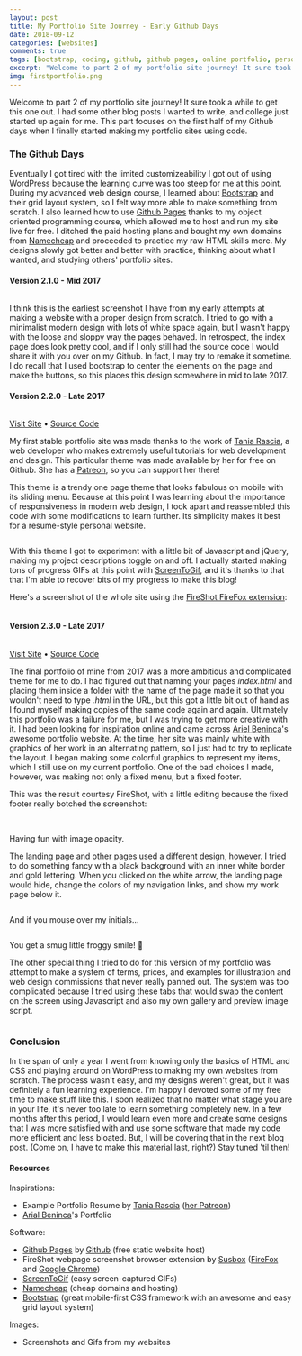 ```yaml
---
layout: post
title: My Portfolio Site Journey - Early Github Days
date: 2018-09-12
categories: [websites]
comments: true
tags: [bootstrap, coding, github, github pages, online portfolio, personal website, portfolio, portfolio website, web design, web development]
excerpt: "Welcome to part 2 of my portfolio site journey! It sure took a while to get this one out. I had some other blog posts I wanted to write, and college just started up again for me. This part focuses on the first half of my Github days when I finally started making my portfolio sites using code."
img: firstportfolio.png
---
```


<!--
<iframe class="video" src="https://www.youtube.com/embed/V7bLa6pe-0k" frameborder="0" allow="accelerometer; autoplay; encrypted-media; gyroscope; picture-in-picture" allowfullscreen></iframe>
-->

<p><first-letter>W</first-letter>elcome to part 2 of my portfolio site journey! It sure took a while to get this one out. I had some other blog posts I wanted to write, and college just started up again for me. This part focuses on the first half of my Github days when I finally started making my portfolio sites using code.</p>

<h3>The Github Days</h3>

<p>Eventually I got tired with the limited customizeability I got out of using WordPress because the learning curve was too steep for me at this point. During my advanced web design course, I learned about <a href="https://getbootstrap.com/" target="_blank">Bootstrap</a> and their grid layout system, so I felt way more able to make something from scratch. I also learned how to use <a href="https://pages.github.com/" target="_blank">Github Pages</a> thanks to my object oriented programming course, which allowed me to host and run my site live for free. I ditched the paid hosting plans and bought my own domains from <a href="https://namecheap.com" target="_blank">Namecheap</a> and proceeded to practice my raw HTML skills more. My designs slowly got better and better with practice, thinking about what I wanted, and studying others' portfolio sites.</p>

<h4>Version 2.1.0 - Mid 2017</h4>

<img src="{{ site.url }}/img/firstportfoliofromscratchss.png" alt="" class="img-fluid"/>

<p>I think this is the earliest screenshot I have from my early attempts at making a website with a proper design from scratch. I tried to go with a minimalist modern design with lots of white space again, but I wasn't happy with the loose and sloppy way the pages behaved. In retrospect, the index page does look pretty cool, and if I only still had the source code I would share it with you over on my Github. In fact, I may try to remake it sometime. I do recall that I used bootstrap to center the elements on the page and make the buttons, so this places this design somewhere in mid to late 2017.</p>

<h4 id="first-portfolio">Version 2.2.0 - Late 2017</h4>

<img src="{{ site.url }}/img/firstportfolio.png" alt="" class="img-fluid"/>

<p class="caption"><a href="https://irisoflys.com/2016" target="_blank">Visit Site</a> • <a href="https://github.com/irisoflys/2016" target="_blank">Source Code</a></p>

<p>My first stable portfolio site was made thanks to the work of <a href="http://taniarascia.com" target="_blank">Tania Rascia</a>, a web developer who makes extremely useful tutorials for web development and design. This particular theme was made available by her for free on Github. She has a <a href="https://www.patreon.com/taniarascia" target="_blank">Patreon</a>, so you can support her there!</p>

<p>This theme is a trendy one page theme that looks fabulous on mobile with its sliding menu. Because at this point I was learning about the importance of responsiveness in modern web design, I took apart and reassembled this code with some modifications to learn further. Its simplicity makes it best for a resume-style personal website.</p>

<img src="{{ site.url }}/img/togglesshow.gif" alt="" class="img-fluid"/>

<p>With this theme I got to experiment with a little bit of Javascript and jQuery, making my project descriptions toggle on and off. I actually started making tons of progress GIFs at this point with <a href="https://www.screentogif.com/">ScreenToGif</a>, and it's thanks to that that I'm able to recover bits of my progress to make this blog!</p>

<p>Here's a screenshot of the whole site using the <a href="https://addons.mozilla.org/en-US/firefox/addon/fireshot/" target="_blank">FireShot FireFox extension</a>:</p>

<img src="{{ site.url }}/img/portfolioearly2017.png" alt="" class="img-fluid"/>

<h4 id="second-portfolio">Version 2.3.0 - Late 2017</h4>

<img src="{{ site.url }}/img/secondportfolio.png" alt="" class="img-fluid"/>

<p class="caption"><a href="https://irisoflys.com/2017" target="_blank">Visit Site</a>  • <a href="https://github.com/irisoflys/2017" target="_blank">Source Code</a></p>

<p>The final portfolio of mine from 2017 was a more ambitious and complicated theme for me to do. I had figured out that naming your pages <em>index.html </em>and placing them inside a folder with the name of the page made it so that you wouldn't need to type <em>.html </em>in the URL, but this got a little bit out of hand as I found myself making copies of the same code again and again. Ultimately this portfolio was a failure for me, but I was trying to get more creative with it. I had been looking for inspiration online and came across <a href="http://arielbeninca.com" target="_blank">Ariel Beninca</a>'s awesome portfolio website. At the time, her site was mainly white with graphics of her work in an alternating pattern, so I just had to try to replicate the layout. I began making some colorful graphics to represent my items, which I still use on my current portfolio. One of the bad choices I made, however, was making not only a fixed menu, but a fixed footer.</p>

<p>This was the result courtesy FireShot, with a little editing because the fixed footer really botched the screenshot:</p>

<img src="{{ site.url }}/img/portfoliolate20172.png" alt="" class="img-fluid"/>

<img src="{{ site.url }}/img/smoooooth.gif" alt="" class="img-fluid"/>

<p class="caption">Having fun with image opacity.</p>

<p>The landing page and other pages used a different design, however. I tried to do something fancy with a black background with an inner white border and gold lettering. When you clicked on the white arrow, the landing page would hide, change the colors of my navigation links, and show my work page below it. </p>

<img src="{{ site.url }}/img/portfoliolate2017.png" alt="" class="img-fluid"/>

<p>And if you mouse over my initials...</p>

<img src="{{ site.url }}/img/LB.gif" alt="" class="img-fluid"/>

<p>You get a smug little froggy smile! 🐸 </p>

<p>The other special thing I tried to do for this version of my portfolio was attempt to make a system of terms, prices, and examples for illustration and web design commissions that never really panned out. The system was too complicated because I tried using these tabs that would swap the content on the screen using Javascript and also my own gallery and preview image script.</p>

<img src="{{ site.url }}/img/newgallery.gif" alt="" class="img-fluid"/>

<h3>Conclusion</h3>

<p>In the span of only a year I went from knowing only the basics of HTML and CSS and playing around on WordPress to making my own websites from scratch. The process wasn't easy, and my designs weren't great, but it was definitely a fun learning experience. I'm happy I devoted some of my free time to make stuff like this. I soon realized that no matter what stage you are in your life, it's never too late to learn something completely new. In a few months after this period, I would learn even more and create some designs that I was more satisfied with and use some software that made my code more efficient and less bloated. But, I will be covering that in the next blog post. (Come on, I have to make this material last, right?) Stay tuned 'til then!</p>

<h4>Resources</h4>

<p>Inspirations:</p>

<ul>
	<li>Example Portfolio Resume by <a href="http://taniarascia.com" target="_blank">Tania Rascia</a> (<a href="http://patreon.com/taniarascia" target="_blank">her Patreon</a>)</li>
	<li><a href="http://arielbeninca.com" target="_blank">Arial Beninca</a>'s Portfolio</li>
</ul>

<p>Software:</p>

<ul>
	<li><a href="http://pages.github.com" target="_blank">Github Pages</a> by <a href="http://github.com" target="_blank">Github</a> (free static website host)</li>
	<li>FireShot webpage screenshot browser extension by <a href="https://getfireshot.com/" target="_blank">Susbox</a> (<a href="https://addons.mozilla.org/en-US/firefox/addon/fireshot/" target="_blank">FireFox</a> and <a href="https://chrome.google.com/webstore/detail/take-webpage-screenshots/mcbpblocgmgfnpjjppndjkmgjaogfceg?hl=en" target="_blank">Google Chrome</a>)</li>
	<li><a href="https://www.screentogif.com/" target="_blank">ScreenToGif</a> (easy screen-captured GIFs)</li>
	<li><a href="http://namecheap.com" target="_blank">Namecheap</a> (cheap domains and hosting)</li>
	<li><a href="http://getbootstrap.com" target="_blank">Bootstrap</a> (great mobile-first CSS framework with an awesome and easy grid layout system) </li>
</ul>

<p>Images:</p>

<ul>
	<li>Screenshots and Gifs from my websites</li>
</ul>
